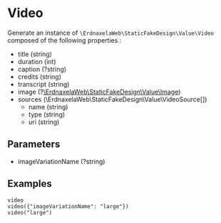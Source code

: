 # Video

Generate an instance of `\ErdnaxelaWeb\StaticFakeDesign\Value\Video` composed of the following properties :

- title (string)
- duration (int)
- caption (?string)
- credits (string)
- transcript (string)
- image (?[\ErdnaxelaWeb\StaticFakeDesign\Value\Image](image.md))
- sources (\ErdnaxelaWeb\StaticFakeDesign\Value\VideoSource[])
    - name (string)
    - type (string)
    - uri (string)

## Parameters
- imageVariationName (?string)

## Examples
```twig
video
video({"imageVariationName": "large"})
video("large")
```
